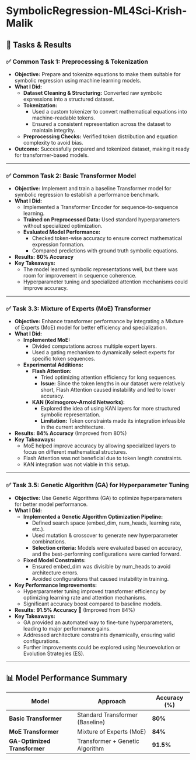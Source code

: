 # SymbolicRegression-ML4Sci-Krish-Malik

## 📌 Tasks & Results

### ✅ Common Task 1: Preprocessing & Tokenization
- **Objective:** Prepare and tokenize equations to make them suitable for symbolic regression using machine learning models.
- **What I Did:**
  - **Dataset Cleaning & Structuring:** Converted raw symbolic expressions into a structured dataset.
  - **Tokenization:**
    - Used a custom tokenizer to convert mathematical equations into machine-readable tokens.
    - Ensured a consistent representation across the dataset to maintain integrity.
  - **Preprocessing Checks:** Verified token distribution and equation complexity to avoid bias.
- **Outcome:** Successfully prepared and tokenized dataset, making it ready for transformer-based models.

---

### ✅ Common Task 2: Basic Transformer Model
- **Objective:** Implement and train a baseline Transformer model for symbolic regression to establish a performance benchmark.
- **What I Did:**
  - Implemented a Transformer Encoder for sequence-to-sequence learning.
  - **Trained on Preprocessed Data:** Used standard hyperparameters without specialized optimization.
  - **Evaluated Model Performance:**
    - Checked token-wise accuracy to ensure correct mathematical expression formation.
    - Compared predictions with ground truth symbolic equations.
- **Results:** **80% Accuracy**
- **Key Takeaways:**
  - The model learned symbolic representations well, but there was room for improvement in sequence coherence.
  - Hyperparameter tuning and specialized attention mechanisms could improve accuracy.

---

### ✅ Task 3.3: Mixture of Experts (MoE) Transformer
- **Objective:** Enhance transformer performance by integrating a Mixture of Experts (MoE) model for better efficiency and specialization.
- **What I Did:**
  - **Implemented MoE:**
    - Divided computations across multiple expert layers.
    - Used a gating mechanism to dynamically select experts for specific token sequences.
  - **Experimental Additions:**
    - **Flash Attention:**
      - Tried optimizing attention efficiency for long sequences.
      - **Issue:** Since the token lengths in our dataset were relatively short, Flash Attention caused instability and led to lower accuracy.
    - **KAN (Kolmogorov-Arnold Networks):**
      - Explored the idea of using KAN layers for more structured symbolic representation.
      - **Limitation:** Token constraints made its integration infeasible in the current architecture.
- **Results:** **84% Accuracy** (Improved from 80%)
- **Key Takeaways:**
  - MoE helped improve accuracy by allowing specialized layers to focus on different mathematical structures.
  - Flash Attention was not beneficial due to token length constraints.
  - KAN integration was not viable in this setup.

---

### ✅ Task 3.5: Genetic Algorithm (GA) for Hyperparameter Tuning
- **Objective:** Use Genetic Algorithms (GA) to optimize hyperparameters for better model performance.
- **What I Did:**
  - **Implemented a Genetic Algorithm Optimization Pipeline:**
    - Defined search space (embed_dim, num_heads, learning rate, etc.).
    - Used mutation & crossover to generate new hyperparameter combinations.
    - **Selection criteria:** Models were evaluated based on accuracy, and the best-performing configurations were carried forward.
  - **Fixed Model Constraints:**
    - Ensured embed_dim was divisible by num_heads to avoid architecture errors.
    - Avoided configurations that caused instability in training.
- **Key Performance Improvements:**
  - Hyperparameter tuning improved transformer efficiency by optimizing learning rate and attention mechanisms.
  - Significant accuracy boost compared to baseline models.
- **Results:** **91.5% Accuracy 🚀** (Improved from 84%)
- **Key Takeaways:**
  - GA provided an automated way to fine-tune hyperparameters, leading to major performance gains.
  - Addressed architecture constraints dynamically, ensuring valid configurations.
  - Further improvements could be explored using Neuroevolution or Evolution Strategies (ES).

---

## 📊 Model Performance Summary
| Model | Approach | Accuracy (%) |
|---|---|---|
| **Basic Transformer** | Standard Transformer (Baseline) | **80%** |
| **MoE Transformer** | Mixture of Experts (MoE) | **84%** |
| **GA-Optimized Transformer** | Transformer + Genetic Algorithm | **91.5%** |
